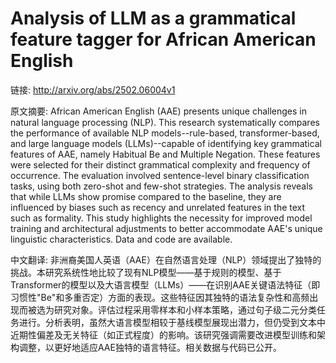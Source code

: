 # Analysis of LLM as a grammatical feature tagger for African American English

链接: http://arxiv.org/abs/2502.06004v1

原文摘要:
African American English (AAE) presents unique challenges in natural language
processing (NLP). This research systematically compares the performance of
available NLP models--rule-based, transformer-based, and large language models
(LLMs)--capable of identifying key grammatical features of AAE, namely Habitual
Be and Multiple Negation. These features were selected for their distinct
grammatical complexity and frequency of occurrence. The evaluation involved
sentence-level binary classification tasks, using both zero-shot and few-shot
strategies. The analysis reveals that while LLMs show promise compared to the
baseline, they are influenced by biases such as recency and unrelated features
in the text such as formality. This study highlights the necessity for improved
model training and architectural adjustments to better accommodate AAE's unique
linguistic characteristics. Data and code are available.

中文翻译:
非洲裔美国人英语（AAE）在自然语言处理（NLP）领域提出了独特的挑战。本研究系统性地比较了现有NLP模型——基于规则的模型、基于Transformer的模型以及大语言模型（LLMs）——在识别AAE关键语法特征（即习惯性"Be"和多重否定）方面的表现。这些特征因其独特的语法复杂性和高频出现而被选为研究对象。评估过程采用零样本和小样本策略，通过句子级二元分类任务进行。分析表明，虽然大语言模型相较于基线模型展现出潜力，但仍受到文本中近期性偏差及无关特征（如正式程度）的影响。该研究强调需要改进模型训练和架构调整，以更好地适应AAE独特的语言特征。相关数据与代码已公开。
